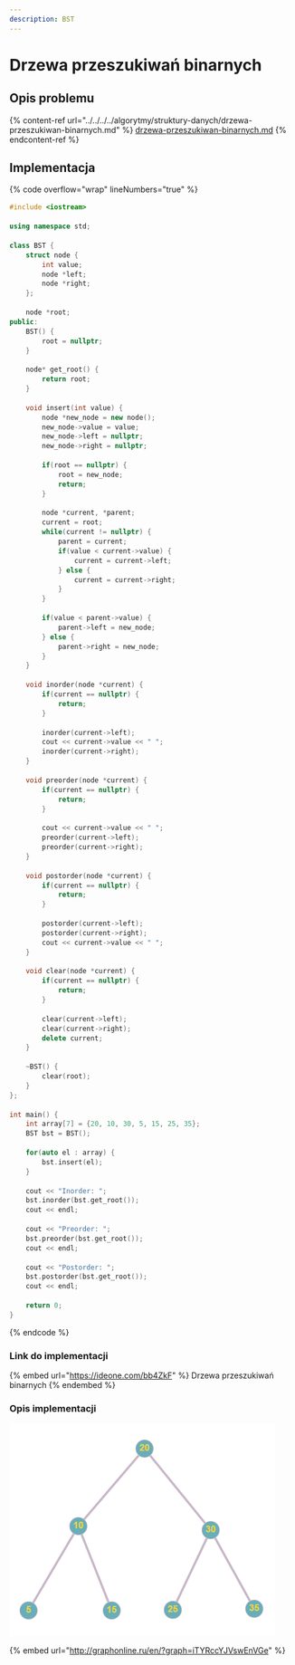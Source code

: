 ```yaml
---
description: BST
---
```


# Drzewa przeszukiwań binarnych

## Opis problemu

{% content-ref url="../../../../algorytmy/struktury-danych/drzewa-przeszukiwan-binarnych.md" %}
[drzewa-przeszukiwan-binarnych.md](../../../../algorytmy/struktury-danych/drzewa-przeszukiwan-binarnych.md)
{% endcontent-ref %}

## Implementacja

{% code overflow="wrap" lineNumbers="true" %}
```cpp
#include <iostream>

using namespace std;

class BST {
    struct node {
        int value;
        node *left;
        node *right;
    };

    node *root;
public:
    BST() {
        root = nullptr;
    }

    node* get_root() {
        return root;
    }

    void insert(int value) {
        node *new_node = new node();
        new_node->value = value;
        new_node->left = nullptr;
        new_node->right = nullptr;

        if(root == nullptr) {
            root = new_node;
            return;
        }

        node *current, *parent;
        current = root;
        while(current != nullptr) {
            parent = current;
            if(value < current->value) {
                current = current->left;
            } else {
                current = current->right;
            }
        }

        if(value < parent->value) {
            parent->left = new_node;
        } else {
            parent->right = new_node;
        }
    }

    void inorder(node *current) {
        if(current == nullptr) {
            return;
        }

        inorder(current->left);
        cout << current->value << " ";
        inorder(current->right);
    }

    void preorder(node *current) {
        if(current == nullptr) {
            return;
        }

        cout << current->value << " ";
        preorder(current->left);
        preorder(current->right);
    }

    void postorder(node *current) {
        if(current == nullptr) {
            return;
        }

        postorder(current->left);
        postorder(current->right);
        cout << current->value << " ";
    }

    void clear(node *current) {
        if(current == nullptr) {
            return;
        }

        clear(current->left);
        clear(current->right);
        delete current;
    }

    ~BST() {
        clear(root);
    }
};

int main() {
    int array[7] = {20, 10, 30, 5, 15, 25, 35};
    BST bst = BST();

    for(auto el : array) {
        bst.insert(el);
    }

    cout << "Inorder: ";
    bst.inorder(bst.get_root());
    cout << endl;

    cout << "Preorder: ";
    bst.preorder(bst.get_root());
    cout << endl;

    cout << "Postorder: ";
    bst.postorder(bst.get_root());
    cout << endl;
    
    return 0;
}
```
{% endcode %}

### Link do implementacji

{% embed url="https://ideone.com/bb4ZkF" %}
Drzewa przeszukiwań binarnych
{% endembed %}

### Opis implementacji

![Przykładowe drzewo wykorzystane w implementacji](<../../../../.gitbook/assets/image (10).png>)

{% embed url="http://graphonline.ru/en/?graph=iTYRccYJVswEnVGe" %}
